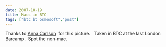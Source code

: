 ```yaml
---
date: 2007-10-19
title: Macs in BTC
tags: ["btc bt osmosoft","post"]
---
```

Thanks to [Anna Carlson](http://www.facebook.com/profile.php?id=663022342)  for this picture.   Taken in BTC at the last London Barcamp.  Spot the non-mac.  
  


        